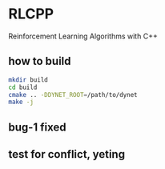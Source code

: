 
# RLCPP

Reinforcement Learning Algorithms with C++

## how to build

```bash
mkdir build
cd build
cmake .. -DDYNET_ROOT=/path/to/dynet
make -j
```

## bug-1 fixed

## test for conflict, yeting